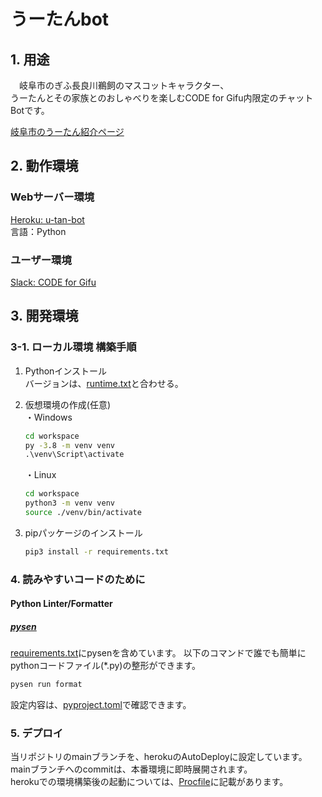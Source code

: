 # うーたんbot

## 1. 用途

　岐阜市のぎふ長良川鵜飼のマスコットキャラクター、<br>
うーたんとその家族とのおしゃべりを楽しむCODE for Gifu内限定のチャットBotです。

[岐阜市のうーたん紹介ページ](https://www.city.gifu.lg.jp/18104.htm)

## 2. 動作環境

### Webサーバー環境

[Heroku: u-tan-bot](https://dashboard.heroku.com/apps/u-tan-bot)<br>
言語：Python

### ユーザー環境

[Slack: CODE for Gifu](https://code4gifu.slack.com)

## 3. 開発環境

### 3-1. ローカル環境 構築手順

1.  Pythonインストール<br>
    バージョンは、[runtime.txt](./runtime.txt)と合わせる。

2.  仮想環境の作成(任意)<br>
    ・Windows

    ```cmd
    cd workspace
    py -3.8 -m venv venv 
    .\venv\Script\activate
    ```

    ・Linux

    ```bash
    cd workspace
    python3 -m venv venv
    source ./venv/bin/activate
    ```

3.  pipパッケージのインストール

    ```cmd
    pip3 install -r requirements.txt
    ```

### 4. 読みやすいコードのために

#### Python Linter/Formatter

##### [pysen](https://github.com/pfnet/pysen)

[requirements.txt](./requirements.txt)にpysenを含めています。
以下のコマンドで誰でも簡単にpythonコードファイル(\*.py)の整形ができます。

```cmd
pysen run format
```

設定内容は、[pyproject.toml](./pyproject.toml)で確認できます。

### 5. デプロイ

当リポジトリのmainブランチを、herokuのAutoDeployに設定しています。<br>
mainブランチへのcommitは、本番環境に即時展開されます。<br>
herokuでの環境構築後の起動については、[Procfile](./Procfile)に記載があります。<br>
